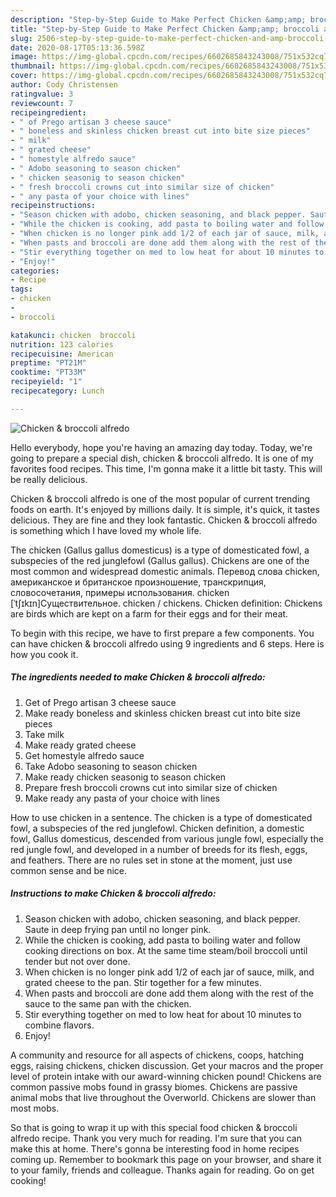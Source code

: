 ```yaml
---
description: "Step-by-Step Guide to Make Perfect Chicken &amp;amp; broccoli alfredo"
title: "Step-by-Step Guide to Make Perfect Chicken &amp;amp; broccoli alfredo"
slug: 2506-step-by-step-guide-to-make-perfect-chicken-and-amp-broccoli-alfredo
date: 2020-08-17T05:13:36.598Z
image: https://img-global.cpcdn.com/recipes/6602685843243008/751x532cq70/chicken-broccoli-alfredo-recipe-main-photo.jpg
thumbnail: https://img-global.cpcdn.com/recipes/6602685843243008/751x532cq70/chicken-broccoli-alfredo-recipe-main-photo.jpg
cover: https://img-global.cpcdn.com/recipes/6602685843243008/751x532cq70/chicken-broccoli-alfredo-recipe-main-photo.jpg
author: Cody Christensen
ratingvalue: 3
reviewcount: 7
recipeingredient:
- " of Prego artisan 3 cheese sauce"
- " boneless and skinless chicken breast cut into bite size pieces"
- " milk"
- " grated cheese"
- " homestyle alfredo sauce"
- " Adobo seasoning to season chicken"
- " chicken seasonig to season chicken"
- " fresh broccoli crowns cut into similar size of chicken"
- " any pasta of your choice with lines"
recipeinstructions:
- "Season chicken with adobo, chicken seasoning, and black pepper. Saute in deep frying pan until no longer pink."
- "While the chicken is cooking, add pasta to boiling water and follow cooking directions on box. At the same time steam/boil broccoli until tender but not over done."
- "When chicken is no longer pink add 1/2 of each jar of sauce, milk, and grated cheese to the pan. Stir together for a few minutes."
- "When pasts and broccoli are done add them along with the rest of the sauce to the same pan with the chicken."
- "Stir everything together on med to low heat for about 10 minutes to combine flavors."
- "Enjoy!"
categories:
- Recipe
tags:
- chicken
- 
- broccoli

katakunci: chicken  broccoli 
nutrition: 123 calories
recipecuisine: American
preptime: "PT21M"
cooktime: "PT33M"
recipeyield: "1"
recipecategory: Lunch

---
```



![Chicken &amp; broccoli alfredo](https://img-global.cpcdn.com/recipes/6602685843243008/751x532cq70/chicken-broccoli-alfredo-recipe-main-photo.jpg)

Hello everybody, hope you're having an amazing day today. Today, we're going to prepare a special dish, chicken &amp; broccoli alfredo. It is one of my favorites food recipes. This time, I'm gonna make it a little bit tasty. This will be really delicious.

Chicken &amp; broccoli alfredo is one of the most popular of current trending foods on earth. It's enjoyed by millions daily. It is simple, it's quick, it tastes delicious. They are fine and they look fantastic. Chicken &amp; broccoli alfredo is something which I have loved my whole life.

The chicken (Gallus gallus domesticus) is a type of domesticated fowl, a subspecies of the red junglefowl (Gallus gallus). Chickens are one of the most common and widespread domestic animals. Перевод слова chicken, американское и британское произношение, транскрипция, словосочетания, примеры использования. chicken [ˈtʃɪkɪn]Существительное. chicken / chickens. Chicken definition: Chickens are birds which are kept on a farm for their eggs and for their meat.


To begin with this recipe, we have to first prepare a few components. You can have chicken &amp; broccoli alfredo using 9 ingredients and 6 steps. Here is how you cook it.

<!--inarticleads1-->

##### The ingredients needed to make Chicken &amp; broccoli alfredo:

1. Get  of Prego artisan 3 cheese sauce
1. Make ready  boneless and skinless chicken breast cut into bite size pieces
1. Take  milk
1. Make ready  grated cheese
1. Get  homestyle alfredo sauce
1. Take  Adobo seasoning to season chicken
1. Make ready  chicken seasonig to season chicken
1. Prepare  fresh broccoli crowns cut into similar size of chicken
1. Make ready  any pasta of your choice with lines


How to use chicken in a sentence. The chicken is a type of domesticated fowl, a subspecies of the red junglefowl. Chicken definition, a domestic fowl, Gallus domesticus, descended from various jungle fowl, especially the red jungle fowl, and developed in a number of breeds for its flesh, eggs, and feathers. There are no rules set in stone at the moment, just use common sense and be nice. 

<!--inarticleads2-->

##### Instructions to make Chicken &amp; broccoli alfredo:

1. Season chicken with adobo, chicken seasoning, and black pepper. Saute in deep frying pan until no longer pink.
1. While the chicken is cooking, add pasta to boiling water and follow cooking directions on box. At the same time steam/boil broccoli until tender but not over done.
1. When chicken is no longer pink add 1/2 of each jar of sauce, milk, and grated cheese to the pan. Stir together for a few minutes.
1. When pasts and broccoli are done add them along with the rest of the sauce to the same pan with the chicken.
1. Stir everything together on med to low heat for about 10 minutes to combine flavors.
1. Enjoy!


A community and resource for all aspects of chickens, coops, hatching eggs, raising chickens, chicken discussion. Get your macros and the proper level of protein intake with our award-winning chicken pound! Chickens are common passive mobs found in grassy biomes. Chickens are passive animal mobs that live throughout the Overworld. Chickens are slower than most mobs. 

So that is going to wrap it up with this special food chicken &amp; broccoli alfredo recipe. Thank you very much for reading. I'm sure that you can make this at home. There's gonna be interesting food in home recipes coming up. Remember to bookmark this page on your browser, and share it to your family, friends and colleague. Thanks again for reading. Go on get cooking!
